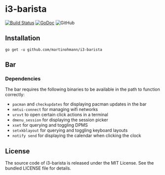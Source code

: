 # i3-barista

[![Build Status](https://travis-ci.org/martinohmann/i3-barista.svg?branch=master)](https://travis-ci.org/martinohmann/i3-barista)
[![GoDoc](https://godoc.org/github.com/martinohmann/i3-barista?status.svg)](https://godoc.org/github.com/martinohmann/i3-barista)
![GitHub](https://img.shields.io/github/license/martinohmann/i3-barista?color=orange)

## Installation

```
go get -u github.com/martinohmann/i3-barista
```

## Bar

### Dependencies

The bar requires the following binaries to be available in the path to function correctly:

- `pacman` and `checkupdates` for displaying pacman updates in the bar
- `nmtui-connect` for managing wifi networks
- `urxvt` to open certain click actions in a terminal
- `dmenu_session` for displaying the session picker
- `xset` for querying and toggling DPMS
- `setxkblayout` for querying and toggling keyboard layouts
- `notify send` for displaying the calendar when clicking the clock

## License

The source code of i3-barista is released under the MIT License. See the bundled
LICENSE file for details.


